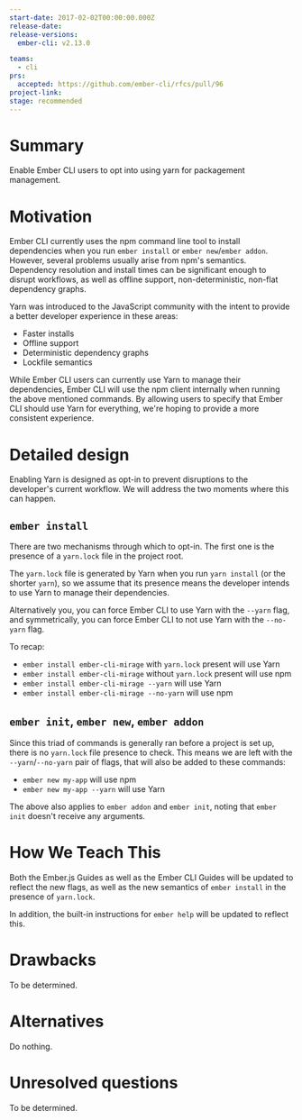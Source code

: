 ```yaml
---
start-date: 2017-02-02T00:00:00.000Z
release-date:
release-versions: 
  ember-cli: v2.13.0

teams: 
  - cli
prs:
  accepted: https://github.com/ember-cli/rfcs/pull/96
project-link: 
stage: recommended
---
```


# Summary

Enable Ember CLI users to opt into using yarn for packagement management.

# Motivation

Ember CLI currently uses the npm command line tool to install dependencies when you run `ember install` or `ember new`/`ember addon`. However, several problems usually arise from npm's semantics.
Dependency resolution and install times can be significant enough to disrupt workflows, as well as offline support, non-deterministic, non-flat dependency graphs.

Yarn was introduced to the JavaScript community with the intent to provide a better developer experience in these areas:
- Faster installs
- Offline support
- Deterministic dependency graphs
- Lockfile semantics

While Ember CLI users can currently use Yarn to manage their dependencies, Ember CLI will use the npm client internally when running the above mentioned commands. By allowing users to specify that Ember CLI should use Yarn for everything, we're hoping to provide a more consistent experience.

# Detailed design

Enabling Yarn is designed as opt-in to prevent disruptions to the developer's current workflow.
We will address the two moments where this can happen.

## `ember install`

There are two mechanisms through which to opt-in.
The first one is the presence of a `yarn.lock` file in the project root.

The `yarn.lock` file is generated by Yarn when you run `yarn install` (or the shorter `yarn`),
so we assume that its presence means the developer intends to use Yarn to manage their dependencies.

Alternatively you, you can force Ember CLI to use Yarn with the `--yarn` flag, and symmetrically,
you can force Ember CLI to not use Yarn with the `--no-yarn` flag.

To recap:

- `ember install ember-cli-mirage` with `yarn.lock` present will use Yarn
- `ember install ember-cli-mirage` without `yarn.lock` present will use npm
- `ember install ember-cli-mirage --yarn` will use Yarn
- `ember install ember-cli-mirage --no-yarn` will use npm

## `ember init`, `ember new`, `ember addon`

Since this triad of commands is generally ran before a project is set up, there is no `yarn.lock` file presence to check.
This means we are left with the `--yarn`/`--no-yarn` pair of flags, that will also be added to these commands:

- `ember new my-app` will use npm
- `ember new my-app --yarn` will use Yarn

The above also applies to `ember addon` and `ember init`, noting that `ember init` doesn't receive any arguments.

# How We Teach This

Both the Ember.js Guides as well as the Ember CLI Guides will be updated to reflect the new flags,
as well as the new semantics of `ember install` in the presence of `yarn.lock`.

In addition, the built-in instructions for `ember help` will be updated to reflect this.

# Drawbacks

To be determined.

# Alternatives

Do nothing.

# Unresolved questions

To be determined.
